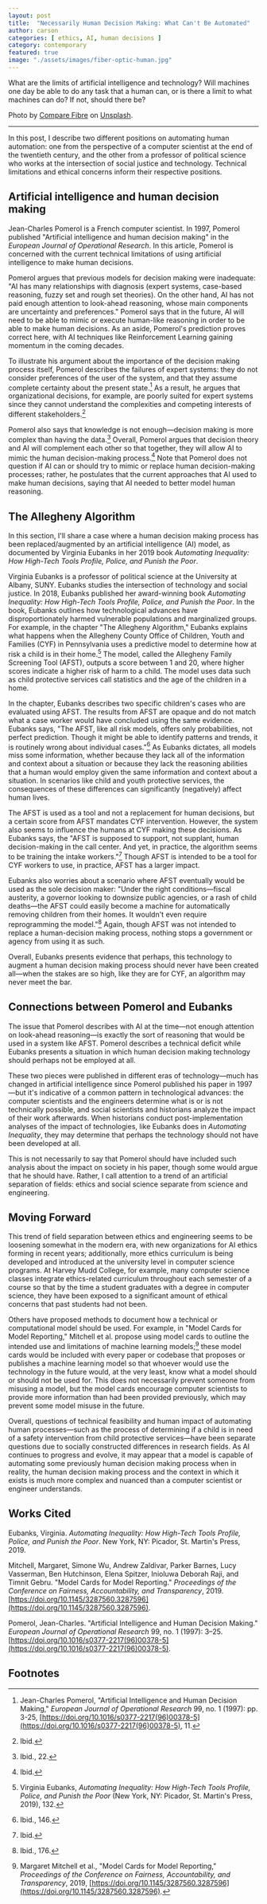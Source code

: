 ```yaml
---
layout: post
title:  "Necessarily Human Decision Making: What Can't Be Automated"
author: carson
categories: [ ethics, AI, human decisions ]
category: contemporary
featured: true
image: "./assets/images/fiber-optic-human.jpg"
---
```


What are the limits of artificial intelligence and technology? Will machines one day be able to do any task that a human can, or is there a limit to what machines can do? If not, should there be?

Photo by [Compare Fibre](https://unsplash.com/@comparefibre?utm_source=unsplash&utm_medium=referral&utm_content=creditCopyText) on [Unsplash](https://unsplash.com/s/photos/robot?utm_source=unsplash&utm_medium=referral&utm_content=creditCopyText).

---

In this post, I describe two different positions on automating human automation: one from the perspective of a computer scientist at the end of the twentieth century, and the other from a professor of political science who works at the intersection of social justice and technology. Technical limitations and ethical concerns inform their respective positions.

## Artificial intelligence and human decision making

Jean-Charles Pomerol is a French computer scientist. In 1997, Pomerol published "Artificial intelligence and human decision making" in the _European Journal of Operational Research_. In this article, Pomerol is concerned with the current technical limitations of using artificial intelligence to make human decisions.

Pomerol argues that previous models for decision making were inadequate: "AI has many relationships with diagnosis (expert systems, case-based reasoning, fuzzy set and rough set theories). On the other hand, AI has not paid enough attention to look-ahead reasoning, whose main components are uncertainty and preferences." Pomerol says that in the future, AI will need to be able to mimic or execute human-like reasoning in order to be able to make human decisions. As an aside, Pomerol's prediction proves correct here, with AI techniques like Reinforcement Learning gaining momentum in the coming decades.

To illustrate his argument about the importance of the decision making process itself, Pomerol describes the failures of expert systems: they do not consider preferences of the user of the system, and that they assume complete certainty about the present state.[^1] As a result, he argues that organizational decisions, for example, are poorly suited for expert systems since they cannot understand the complexities and competing interests of different stakeholders.[^2]

Pomerol also says that knowledge is not enough—decision making is more complex than having the data.[^3] Overall, Pomerol argues that decision theory and AI will complement each other so that together, they will allow AI to mimic the human decision-making process.[^4] Note that Pomerol does not question if AI can or should try to mimic or replace human decision-making processes; rather, he postulates that the current approaches that AI used to make human decisions, saying that AI needed to better model human reasoning.

## The Allegheny Algorithm

In this section, I'll share a case where a human decision making process has been replaced/augmented by an artificial intelligence (AI) model, as documented by Virginia Eubanks in her 2019 book _Automating Inequality: How High-Tech Tools Profile, Police, and Punish the Poor_.

Virginia Eubanks is a professor of political science at the University at Albany, SUNY. Eubanks studies the intersection of technology and social justice. In 2018, Eubanks published her award-winning book _Automating Inequality: How High-Tech Tools Profile, Police, and Punish the Poor_. In the book, Eubanks outlines how technological advances have disproportionately harmed vulnerable populations and marginalized groups. For example, in the chapter "The Allegheny Algorithm," Eubanks explains what happens when the Allegheny County Office of Children, Youth and Families (CYF) in Pennsylvania uses a predictive model to determine how at risk a child is in their home.[^5] The model, called the Allegheny Family Screening Tool (AFST), outputs a score between 1 and 20, where higher scores indicate a higher risk of harm to a child. The model uses data such as child protective services call statistics and the age of the children in a home.

In the chapter, Eubanks describes two specific children's cases who are evaluated using AFST. The results from AFST are opaque and do not match what a case worker would have concluded using the same evidence. Eubanks says, "The AFST, like all risk models, offers only probabilities, not perfect prediction. Though it might be able to identify patterns and trends, it is routinely wrong about individual cases."[^6] As Eubanks dictates, all models miss some information, whether because they lack all of the information and context about a situation or because they lack the reasoning abilities that a human would employ given the same information and context about a situation. In scenarios like child and youth protective services, the consequences of these differences can significantly (negatively) affect human lives.

The AFST is used as a tool and not a replacement for human decisions, but a certain score from AFST mandates CYF intervention. However, the system also seems to influence the humans at CYF making these decisions. As Eubanks says, the "AFST is supposed to support, not supplant, human decision-making in the call center. And yet, in practice, the algorithm seems to be training the intake workers."[^7] Though AFST is intended to be a tool for CYF workers to use, in practice, AFST has a larger impact.

Eubanks also worries about a scenario where AFST eventually would be used as the sole decision maker: "Under the right conditions—fiscal austerity, a governor looking to downsize public agencies, or a rash of child deaths—the AFST could easily become a machine for automatically removing children from their homes. It wouldn't even require reprogramming the model."[^8] Again, though AFST was not intended to replace a human-decision making process, nothing stops a government or agency from using it as such.

Overall, Eubanks presents evidence that perhaps, this technology to augment a human decision making process should never have been created all—when the stakes are so high, like they are for CYF, an algorithm may never meet the bar.

## Connections between Pomerol and Eubanks

The issue that Pomerol describes with AI at the time—not enough attention on look-ahead reasoning—is exactly the sort of reasoning that would be used in a system like AFST. Pomerol describes a technical deficit while Eubanks presents a situation in which human decision making technology should perhaps not be employed at all.

These two pieces were published in different eras of technology—much has changed in artificial intelligence since Pomerol published his paper in 1997—but it's indicative of a common pattern in technological advances: the computer scientists and the engineers determine what is or is not technically possible, and social scientists and historians analyze the impact of their work afterwards. When historians conduct post-implementation analyses of the impact of technologies, like Eubanks does in _Automating Inequality_, they may determine that perhaps the technology should not have been developed at all.

This is not necessarily to say that Pomerol should have included such analysis about the impact on society in his paper, though some would argue that he should have. Rather, I call attention to a trend of an artificial separation of fields: ethics and social science separate from science and engineering.

## Moving Forward

This trend of field separation between ethics and engineering seems to be loosening somewhat in the modern era, with new organizations for AI ethics forming in recent years; additionally, more ethics curriculum is being developed and introduced at the university level in computer science programs. At Harvey Mudd College, for example, many computer science classes integrate ethics-related curriculum throughout each semester of a course so that by the time a student graduates with a degree in computer science, they have been exposed to a significant amount of ethical concerns that past students had not been.

Others have proposed methods to document how a technical or computational model should be used. For example, in "Model Cards for Model Reporting," Mitchell et al. propose using model cards to outline the intended use and limitations of machine learning models;[^9] these model cards would be included with every paper or codebase that proposes or publishes a machine learning model so that whoever would use the technology in the future would, at the very least, know what a model should or should not be used for. This does not necessarily prevent someone from misusing a model, but the model cards encourage computer scientists to provide more information than had been provided previously, which may prevent some model misuse in the future.

Overall, questions of technical feasibility and human impact of automating human processes—such as the process of determining if a child is in need of a safety intervention from child protective services—have been separate questions due to socially constructed differences in research fields. As AI continues to progress and evolve, it may appear that a model is capable of automating some previously human decision making process when in reality, the human decision making process and the context in which it exists is much more complex and nuanced than a computer scientist or engineer understands.

## Works Cited

Eubanks, Virginia. _Automating Inequality: How High-Tech Tools Profile, Police, and Punish the Poor_. New York, NY: Picador, St. Martin's Press, 2019.

Mitchell, Margaret, Simone Wu, Andrew Zaldivar, Parker Barnes, Lucy Vasserman, Ben Hutchinson, Elena Spitzer, Inioluwa Deborah Raji, and Timnit Gebru. "Model Cards for Model Reporting." _Proceedings of the Conference on Fairness, Accountability, and Transparency_, 2019. [https://doi.org/10.1145/3287560.3287596](https://doi.org/10.1145/3287560.3287596).

Pomerol, Jean-Charles. "Artificial Intelligence and Human Decision Making." _European Journal of Operational Research_ 99, no. 1 (1997): 3–25. [https://doi.org/10.1016/s0377-2217(96)00378-5](https://doi.org/10.1016/s0377-2217(96)00378-5).

## Footnotes

[^1]:
     Jean-Charles Pomerol, "Artificial Intelligence and Human Decision Making," _European Journal of Operational Research_ 99, no. 1 (1997): pp. 3-25, [https://doi.org/10.1016/s0377-2217(96)00378-5](https://doi.org/10.1016/s0377-2217(96)00378-5), 11.

[^2]:
     Ibid.

[^3]:
     Ibid., 22.

[^4]:
     Ibid.

[^5]:
     Virginia Eubanks, _Automating Inequality: How High-Tech Tools Profile, Police, and Punish the Poor_ (New York, NY: Picador, St. Martin's Press, 2019), 132.

[^6]:
     Ibid., 146.

[^7]:
     Ibid.

[^8]:
     Ibid., 176.

[^9]:
     Margaret Mitchell et al., "Model Cards for Model Reporting," _Proceedings of the Conference on Fairness, Accountability, and Transparency_, 2019, [https://doi.org/10.1145/3287560.3287596](https://doi.org/10.1145/3287560.3287596).
